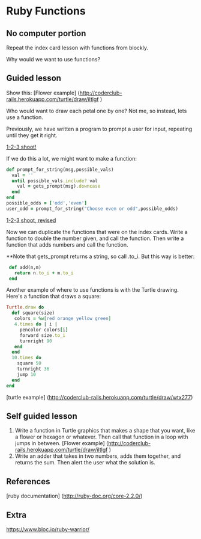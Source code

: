 # Ruby Functions

## No computer portion

Repeat the index card lesson with functions from blockly. 

Why would we want to use functions? 

## Guided lesson
Show this:
[Flower example] (http://coderclub-rails.herokuapp.com/turtle/draw/iltlgf )

Who would want to draw each petal one by one? Not me, so instead, lets use a function. 

Previously, we have written a program to prompt a user for input, repeating until they get it right. 

[1-2-3 shoot!](http://coderclub-rails.herokuapp.com/try/ruby/18u4ig8)

If we do this a lot, we might want to make a function:

```ruby
def prompt_for_string(msg,possible_vals)
  val = ''
  until possible_vals.include? val
    val = gets_prompt(msg).downcase
  end
end
possible_odds = ['odd','even']
user_odd = prompt_for_string("Choose even or odd",possible_odds)
```
[1-2-3 shoot, revised](http://coderclub-rails.herokuapp.com/try/ruby/14z8clm)

Now we can duplicate the functions that were on the index cards.  Write a function to double the number given, and call the function.  Then write a function that adds numbers and call the function. 

**Note that gets_prompt returns a string, so call .to_i.  But this way is better:  

```ruby
 def add(n,m)
   return n.to_i + m.to_i
 end
```

Another example of where to use functions is with the Turtle drawing. Here's a function that
draws a square:

```ruby
Turtle.draw do
  def square(size)
   colors = %w[red orange yellow green]
   4.times do | i |
     pencolor colors[i]
     forward size.to_i
     turnright 90
   end
  end
  10.times do 
    square 50
    turnright 36
    jump 10
  end
end
```

[turtle example] (http://coderclub-rails.herokuapp.com/turtle/draw/wtx277)

## Self guided lesson
1. Write a function in Turtle graphics that makes a shape that you want, like a flower or hexagon or whatever. Then call 
that function in a loop with jumps in between. 
[Flower example] (http://coderclub-rails.herokuapp.com/turtle/draw/iltlgf )
1. Write an adder that takes in two numbers, adds them together, and returns the sum. Then alert the user what the solution is. 

## References
[ruby documentation] (http://ruby-doc.org/core-2.2.0/)

## Extra
https://www.bloc.io/ruby-warrior/



